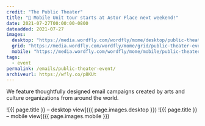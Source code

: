 ```yaml
---
credit: "The Public Theater"
title: "🚌 Mobile Unit tour starts at Astor Place next weekend!"
date: 2021-07-27T00:00:00-0800
dateadded: 2021-07-27
images:
  desktop: "https://media.wordfly.com/wordfly/mome/desktop/public-theater-event.jpg"
  grid: "https://media.wordfly.com/wordfly/mome/grid/public-theater-event.jpg"
  mobile: "https://media.wordfly.com/wordfly/mome/mobile/public-theater-event.jpg"
tags:
  - event
permalink: /emails/public-theater-event/
archiveurl: https://wfly.co/p8KUt
---
```

We feature thoughtfully designed email campaigns created by arts and culture organizations from around the world.

![{{ page.title }} – desktop view]({{ page.images.desktop }})
![{{ page.title }} – mobile view]({{ page.images.mobile }})
